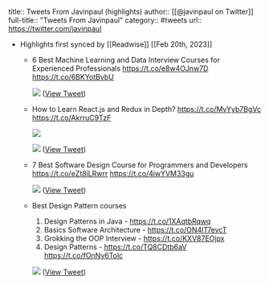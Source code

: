 title:: Tweets From Javinpaul (highlights)
author:: [[@javinpaul on Twitter]]
full-title:: "Tweets From Javinpaul"
category:: #tweets
url:: https://twitter.com/javinpaul

- Highlights first synced by [[Readwise]] [[Feb 20th, 2023]]
	- 6 Best Machine Learning and Data Interview Courses for Experienced Professionals https://t.co/e8w4OJnw7D https://t.co/6BKYotBvbU
	  
	  ![](https://pbs.twimg.com/media/FdL_T6WXwAQhlux.png) ([View Tweet](https://twitter.com/javinpaul/status/1572599939846508546))
	- How to Learn React.js and Redux in Depth? https://t.co/MvYyb7BgVc https://t.co/AkrruC9TzF
	  
	  ![](https://pbs.twimg.com/media/FdMD_8FXoAQ60Ij.jpg)
	  
	  ![](https://pbs.twimg.com/media/FdMD_8MXkAUxQO7.jpg) ([View Tweet](https://twitter.com/javinpaul/status/1572605095422074880))
	- 7 Best Software Design Course for Programmers and Developers https://t.co/eZt8iLRwrr https://t.co/4iwYVM33gu
	  
	  ![](https://pbs.twimg.com/media/FdMGi2HX0AExZPh.jpg) ([View Tweet](https://twitter.com/javinpaul/status/1572607893782016000))
	- Best Design Pattern courses
	  1. Design Patterns in Java - https://t.co/1XAqtbRqwq
	  2. Basics Software Architecture - https://t.co/ON4lT7evcT
	  3. Grokking the OOP Interview - https://t.co/KXV87EOjpx
	  4. Design Patterns  - https://t.co/TQ8CDtb6aV https://t.co/fOnNy6Tolc
	  
	  ![](https://pbs.twimg.com/media/FdfNA1KUYAESTcu.jpg) ([View Tweet](https://twitter.com/javinpaul/status/1573952017034145792))